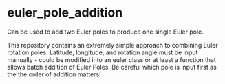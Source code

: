 # euler_pole_addition
Can be used to add two Euler poles to produce one single Euler pole.

This repository contains an extremely simple approach to combining Euler rotation poles. Latitude, longitude, and rotation angle must be input manually - could be modified into an euler class or at least a function that allows batch addition of Euler Poles. Be careful which pole is input first as the the order of addition matters!
